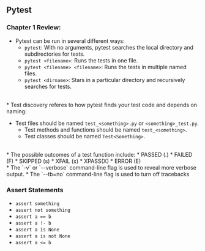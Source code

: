 ## Pytest
### Chapter 1 Review:  
  * Pytest can be run in several different ways:  
    * `pytest`: With no arguments, pytest searches the local directory and subdirectories for tests.
    * `pytest <filename>`: Runs the tests in one file.
    * `pytest <filename> <filename>`: Runs the tests in multiple named files.
    * `pytest <dirname>`: Stars in a particular directory and recursively searches for tests.  
 <br> 
  * Test discovery referes to how pytest finds your test code and depends on naming:  

  * Test files should be named `test_<something>.py` or `<something>_test.py`.  
    * Test methods and functions should be named `test_<something>`.
    * Test classes should be named `Test<Something>`.  
 <br> 
  * The possible outcomes of a test function include:  
    * PASSED (.)
    * FAILED (F)
    * SKIPPED (s)
    * XFAIL (x)
    * XPASS(X)
    * ERROR (E)  
 <br> 
  * The `-v` or `--verbose` command-line flag is used to reveal more verbose output.
  * The `--tb=no` command-line flag is used to turn off tracebacks

### Assert Statements
  * `assert something`
  * `assert not something`
  * `assert a == b`
  * `assert a !- b`
  * `assert a is None`
  * `assert a is not None`
  * `assert a <= b`
